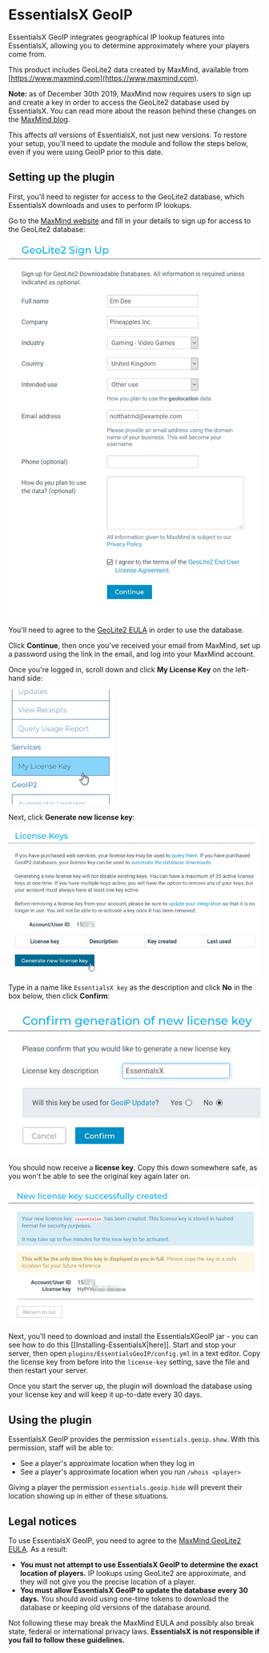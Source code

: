# EssentialsX GeoIP

EssentialsX GeoIP integrates geographical IP lookup features into EssentialsX, allowing you to determine approximately where your players come from.

<b-message>

This product includes GeoLite2 data created by MaxMind, available from [https://www.maxmind.com](https://www.maxmind.com).

</b-message>

<b-message type="is-info">

**Note:** as of December 30th 2019, MaxMind now requires users to sign up and create a key in order to access the GeoLite2 database used by EssentialsX.
You can read more about the reason behind these changes on the [MaxMind blog](https://blog.maxmind.com/2019/12/18/significant-changes-to-accessing-and-using-geolite2-databases/).

This affects *all* versions of EssentialsX, not just new versions. To restore your setup, you'll need to update the module and follow the steps below, even if you were using GeoIP prior to this date.

</b-message>

## Setting up the plugin

First, you'll need to register for access to the GeoLite2 database, which EssentialsX downloads and uses to perform IP lookups.

Go to the [MaxMind website](https://www.maxmind.com/en/geolite2/signup) and fill in your details to sign up for access to the GeoLite2 database:

![An example of a filled-in signup form. Note that providing your phone number is optional.](./images/geoip-step1.png)

You'll need to agree to the [GeoLite2 EULA](#legal-notices) in order to use the database.

Click **Continue**, then once you've received your email from MaxMind, set up a password using the link in the email, and log into your MaxMind account.

Once you're logged in, scroll down and click **My License Key** on the left-hand side:

!["My License Key" is under Security on the left-hand sidebar.](./images/geoip-step2.png)

Next, click **Generate new license key**:

![The "Generate new license key" button is below the empty table.](./images/geoip-step3.png)

Type in a name like `EssentialsX key` as the description and click **No** in the box below, then click **Confirm**:

![The description should be filled in with something to identify the key, and you should check "No" next to the GeoIP Update text.](./images/geoip-step4.png)

You should now receive a **license key**. Copy this down somewhere safe, as you won't be able to see the original key again later on.

![Copy down the license key and keep it somewhere safe.](./images/geoip-step5.png)

Next, you'll need to download and install the EssentialsXGeoIP jar - you can see how to do this [[Installing-EssentialsX|here]].
Start and stop your server, then open `plugins/EssentialsGeoIP/config.yml` in a text editor.
Copy the license key from before into the `license-key` setting, save the file and then restart your server.

Once you start the server up, the plugin will download the database using your license key and will keep it up-to-date every 30 days.

## Using the plugin

EssentialsX GeoIP provides the permission `essentials.geoip.show`. With this permission, staff will be able to:
- See a player's approximate location when they log in
- See a player's approximate location when you run `/whois <player>`

Giving a player the permission `essentials.geoip.hide` will prevent their location showing up in either of these situations.

## Legal notices

<b-message type="is-error">

To use EssentialsX GeoIP, you need to agree to the [MaxMind GeoLite2 EULA](https://www.maxmind.com/en/geolite2/eula). As a result:
- **You must not attempt to use EssentialsX GeoIP to determine the exact location of players.** IP lookups using GeoLite2 are approximate, and they will not give you the precise location of a player.
- **You must allow EssentialsX GeoIP to update the database every 30 days.** You should avoid using one-time tokens to download the database or keeping old versions of the database around.

Not following these may break the MaxMind EULA and possibly also break state, federal or international privacy laws. **EssentialsX is not responsible if you fail to follow these guidelines.**

</b-message>
